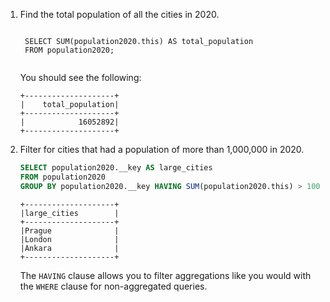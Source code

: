 1. Find the total population of all the cities in 2020.

    <code class="execute T2" title="Run command">
    SELECT SUM(population2020.this) AS total_population
    FROM population2020;
    </code>

    You should see the following:

    ```
    +--------------------+
    |    total_population|
    +--------------------+
    |            16052892|
    +--------------------+
    ```

1. Filter for cities that had a population of more than 1,000,000 in 2020.

    ```sql
    SELECT population2020.__key AS large_cities
    FROM population2020
    GROUP BY population2020.__key HAVING SUM(population2020.this) > 1000000;
    ```

    ```
    +--------------------+
    |large_cities        |
    +--------------------+
    |Prague              |
    |London              |
    |Ankara              |
    +--------------------+
    ```

    The `HAVING` clause allows you to filter aggregations like you would with the `WHERE` clause for non-aggregated queries.